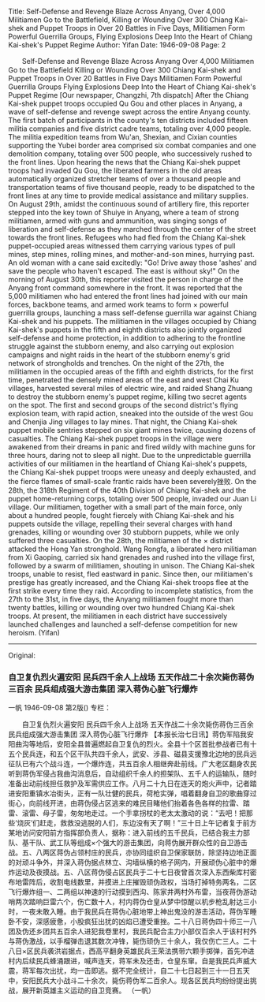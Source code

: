 Title: Self-Defense and Revenge Blaze Across Anyang, Over 4,000 Militiamen Go to the Battlefield, Killing or Wounding Over 300 Chiang Kai-shek and Puppet Troops in Over 20 Battles in Five Days, Militiamen Form Powerful Guerrilla Groups, Flying Explosions Deep Into the Heart of Chiang Kai-shek's Puppet Regime
Author: Yifan
Date: 1946-09-08
Page: 2

　　Self-Defense and Revenge Blaze Across Anyang
    Over 4,000 Militiamen Go to the Battlefield
    Killing or Wounding Over 300 Chiang Kai-shek and Puppet Troops in Over 20 Battles in Five Days
    Militiamen Form Powerful Guerrilla Groups
    Flying Explosions Deep Into the Heart of Chiang Kai-shek's Puppet Regime
    [Our newspaper, Changzhi, 7th dispatch] After the Chiang Kai-shek puppet troops occupied Qu Gou and other places in Anyang, a wave of self-defense and revenge swept across the entire Anyang county. The first batch of participants in the county's ten districts included fifteen militia companies and five district cadre teams, totaling over 4,000 people. The militia expedition teams from Wu'an, Shexian, and Cixian counties supporting the Yubei border area comprised six combat companies and one demolition company, totaling over 500 people, who successively rushed to the front lines. Upon hearing the news that the Chiang Kai-shek puppet troops had invaded Qu Gou, the liberated farmers in the old areas automatically organized stretcher teams of over a thousand people and transportation teams of five thousand people, ready to be dispatched to the front lines at any time to provide medical assistance and military supplies. On August 29th, amidst the continuous sound of artillery fire, this reporter stepped into the key town of Shuiye in Anyang, where a team of strong militiamen, armed with guns and ammunition, was singing songs of liberation and self-defense as they marched through the center of the street towards the front lines. Refugees who had fled from the Chiang Kai-shek puppet-occupied areas witnessed them carrying various types of pull mines, step mines, rolling mines, and mother-and-son mines, hurrying past. An old woman with a cane said excitedly: "Go! Drive away those 'ashes' and save the people who haven't escaped. The east is without sky!" On the morning of August 30th, this reporter visited the person in charge of the Anyang front command somewhere in the front. It was reported that the 5,000 militiamen who had entered the front lines had joined with our main forces, backbone teams, and armed work teams to form × powerful guerrilla groups, launching a mass self-defense guerrilla war against Chiang Kai-shek and his puppets. The militiamen in the villages occupied by Chiang Kai-shek's puppets in the fifth and eighth districts also jointly organized self-defense and home protection, in addition to adhering to the frontline struggle against the stubborn enemy, and also carrying out explosion campaigns and night raids in the heart of the stubborn enemy's grid network of strongholds and trenches. On the night of the 27th, the militiamen in the occupied areas of the fifth and eighth districts, for the first time, penetrated the densely mined areas of the east and west Chai Ku villages, harvested several miles of electric wire, and raided Shang Zhuang to destroy the stubborn enemy's puppet regime, killing two secret agents on the spot. The first and second groups of the second district's flying explosion team, with rapid action, sneaked into the outside of the west Gou and Chenjia Jing villages to lay mines. That night, the Chiang Kai-shek puppet mobile sentries stepped on six giant mines twice, causing dozens of casualties. The Chiang Kai-shek puppet troops in the village were awakened from their dreams in panic and fired wildly with machine guns for three hours, daring not to sleep all night. Due to the unpredictable guerrilla activities of our militiamen in the heartland of Chiang Kai-shek's puppets, the Chiang Kai-shek puppet troops were uneasy and deeply exhausted, and the fierce flames of small-scale frantic raids have been severely挫败. On the 28th, the 318th Regiment of the 40th Division of Chiang Kai-shek and the puppet home-returning corps, totaling over 500 people, invaded our Juan Li village. Our militiamen, together with a small part of the main force, only about a hundred people, fought fiercely with Chiang Kai-shek and his puppets outside the village, repelling their several charges with hand grenades, killing or wounding over 30 stubborn puppets, while we only suffered three casualties. On the 28th, the militiamen of the × district attacked the Hong Yan stronghold. Wang Rongfa, a liberated hero militiaman from Xi Gaoping, carried six hand grenades and rushed into the village first, followed by a swarm of militiamen, shouting in unison. The Chiang Kai-shek troops, unable to resist, fled eastward in panic. Since then, our militiamen's prestige has greatly increased, and the Chiang Kai-shek troops flee at the first strike every time they raid. According to incomplete statistics, from the 27th to the 31st, in five days, the Anyang militiamen fought more than twenty battles, killing or wounding over two hundred Chiang Kai-shek troops. At present, the militiamen in each district have successively launched challenges and launched a self-defense competition for new heroism.
                                            (Yifan)



<hr /> 

Original: 


### 自卫复仇烈火遍安阳  民兵四千余人上战场  五天作战二十余次毙伤蒋伪三百余  民兵组成强大游击集团  深入蒋伪心脏飞行爆炸
一帆
1946-09-08
第2版()
专栏：

　　自卫复仇烈火遍安阳
    民兵四千余人上战场
    五天作战二十余次毙伤蒋伪三百余
    民兵组成强大游击集团
    深入蒋伪心脏飞行爆炸
    【本报长治七日讯】蒋伪军陷我安阳曲沟等地后，安阳全县普遍燃起自卫复仇的烈火。全县十个区首批参战者已有十五个民兵连，和五个区干队共四千余人，武安、涉县、磁县支援豫北边地的民兵远征队已有六个战斗连，一个爆炸连，共五百余人相继奔赴前线。广大老区翻身农民听到蒋伪军侵占我曲沟消息后，自动组织千余人的担架队、五千人的运输队，随时准备出动前线担任救护及军需供应工作。八月二十九日在连天的炮火声中，记者踏进安阳重镇水冶街头，正有一队壮健的民兵，荷枪实弹，唱着翻身自卫的歌曲穿过街心，向前线开进，由蒋伪侵占区逃来的难民目睹他们抬着各色各样的拉雷、踏雷、滚雷、母子雷，匆匆地走过。一个手拿拐杖的老太太激动的说：“去吧！把那些‘烧灰’们赶走，救救没逃脱的人们，东边没有天了啊！”三十日上午记者复于前方某地访问安阳前方指挥部负责人，据称：进入前线的五千民兵，已结合我主力部队、基干队、武工队等组成×个强大的游击集团，向蒋伪展开群众性的自卫游击战。五、八两区蒋伪占领村庄的民兵，亦协同组织自卫保家联防，除坚持边地正面的对顽斗争外，并深入蒋伪据点林立、沟墙纵横的格子网内，开展顽伪心脏中的爆炸运动及夜摸战。五、八区蒋伪侵占区民兵于二十七日夜曾首次深入东西柴库村密布地雷阵后，收割电线数里，并摸进上庄摧毁顽伪政权，当场打掉特务两名，二区飞行爆炸组一、二两组以神速的行动摸到西沟、陈家井两村外布雷，当夜蒋伪游动哨两次踏响巨雷六个，伤亡数十人，村内蒋伪仓皇从梦中惊醒以机步枪乱射达三小时，一夜未敢入睡。由于我民兵在蒋伪心脏地带上神出鬼没的游击活动，蒋伪军睡卧不安，深感疲惫，小股疯狂出扰的凶焰已遭受重挫。二十八日蒋伪四十师三一八团及伪还乡团共五百余人进犯我卷里村，我民兵配合主力小部仅百余人于该村村外与蒋伪激战，以手榴弹击退其数次冲锋，毙伤顽伪三十余人，我仅伤亡三人。二十八日×区民兵袭洪岩据点，西高平翻身英雄民兵王荣法携带六颗手掷弹，首先冲进村内后续民兵蜂涌跟进，喊声连天，蒋军未及还击，仓皇东窜。自是我民兵声威大震，蒋军每次出扰，均一击即逃。据不完全统计，自二十七日起到三十一日五天中，安阳民兵大小战斗二十余次，毙伤蒋伪军二百余人。现各区民兵均纷纷提出挑战，展开新英雄主义运动的自卫竞赛。
                                            （一帆）
